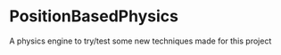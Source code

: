 PositionBasedPhysics
====================

A physics engine to try/test some new techniques made for this project
